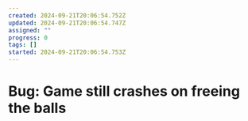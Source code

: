 ```yaml
---
created: 2024-09-21T20:06:54.752Z
updated: 2024-09-21T20:06:54.747Z
assigned: ""
progress: 0
tags: []
started: 2024-09-21T20:06:54.753Z
---
```


# Bug: Game still crashes on freeing the balls
